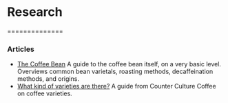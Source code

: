 # Research

==============

### Articles

- [The Coffee Bean](https://espressocoffeeguide.com/the-coffee-bean/)
  A guide to the coffee bean itself, on a very basic level. Overviews common bean varietals, roasting methods, decaffeination methods, and origins.
- [What kind of varieties are there?](https://counterculturecoffee.com/blog/coffee-basics-coffee-varieties-what-kinds-of-coffee-varieties-are-there)
  A guide from Counter Culture Coffee on coffee varieties.
